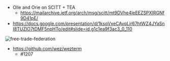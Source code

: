 - Olle and Orie on SCITT + TEA
  - https://mailarchive.ietf.org/arch/msg/scitt/mt9DVhe4leEEZSPXIRGNf9D41pE/
- https://docs.google.com/presentation/d/1ksqVxeCAvqLjr67htWZ4JYaSnI8TUZIO7tDMF5npHTo/edit#slide=id.g1c1ea9f3ac3_0_110

![free-trade-federation](https://github.com/user-attachments/assets/f67ca47d-fe3b-4cd5-bb08-f51b5c9acd57)

- https://github.com/wez/wezterm
  - #1207